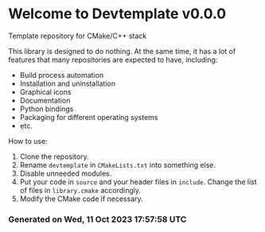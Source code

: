 # Welcome to Devtemplate v0.0.0

Template repository for CMake/C++ stack

This library is designed to do nothing. At the same time, it has a lot of features that many repositories are expected to have, including:
 - Build process automation
 - Installation and uninstallation
 - Graphical icons
 - Documentation
 - Python bindings
 - Packaging for different operating systems
 - etc.

How to use:
 1. Clone the repository.
 2. Rename `devtemplate` in `CMakeLists.txt` into something else.
 3. Disable unneeded modules.
 4. Put your code in `source` and your header files in `include`. Change the list of files in `library.cmake` accordingly.
 5. Modify the CMake code if necessary.

### Generated on Wed, 11 Oct 2023 17:57:58 UTC
